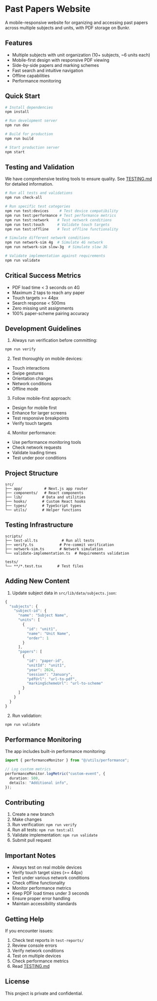 # Past Papers Website

A mobile-responsive website for organizing and accessing past papers across multiple subjects and units, with PDF storage on Bunkr.

## Features

- Multiple subjects with unit organization (10+ subjects, ~6 units each)
- Mobile-first design with responsive PDF viewing
- Side-by-side papers and marking schemes
- Fast search and intuitive navigation
- Offline capabilities
- Performance monitoring

## Quick Start

```bash
# Install dependencies
npm install

# Run development server
npm run dev

# Build for production
npm run build

# Start production server
npm start
```

## Testing and Validation

We have comprehensive testing tools to ensure quality. See [TESTING.md](./TESTING.md) for detailed information.

```bash
# Run all tests and validations
npm run check-all

# Run specific test categories
npm run test:devices     # Test device compatibility
npm run test:performance # Test performance metrics
npm run test:network    # Test network conditions
npm run test:touch      # Validate touch targets
npm run test:offline    # Test offline functionality

# Simulate different network conditions
npm run network-sim 4g  # Simulate 4G network
npm run network-sim slow-3g  # Simulate slow 3G

# Validate implementation against requirements
npm run validate
```

## Critical Success Metrics

- PDF load time < 3 seconds on 4G
- Maximum 2 taps to reach any paper
- Touch targets >= 44px
- Search response < 500ms
- Zero missing unit assignments
- 100% paper-scheme pairing accuracy

## Development Guidelines

1. Always run verification before committing:

```bash
npm run verify
```

2. Test thoroughly on mobile devices:

- Touch interactions
- Swipe gestures
- Orientation changes
- Network conditions
- Offline mode

3. Follow mobile-first approach:

- Design for mobile first
- Enhance for larger screens
- Test responsive breakpoints
- Verify touch targets

4. Monitor performance:

- Use performance monitoring tools
- Check network requests
- Validate loading times
- Test under poor conditions

## Project Structure

```
src/
├── app/          # Next.js app router
├── components/   # React components
├── lib/         # Data and utilities
├── hooks/       # Custom React hooks
├── types/       # TypeScript types
└── utils/       # Helper functions
```

## Testing Infrastructure

```
scripts/
├── test-all.ts           # Run all tests
├── verify.ts            # Pre-commit verification
├── network-sim.ts       # Network simulation
└── validate-implementation.ts  # Requirements validation

tests/
└── **/*.test.tsx       # Test files
```

## Adding New Content

1. Update subject data in `src/lib/data/subjects.json`:

```typescript
{
  "subjects": {
    "subject-id": {
      "name": "Subject Name",
      "units": [
        {
          "id": "unit1",
          "name": "Unit Name",
          "order": 1
        }
      ],
      "papers": [
        {
          "id": "paper-id",
          "unitId": "unit1",
          "year": 2024,
          "session": "January",
          "pdfUrl": "url-to-pdf",
          "markingSchemeUrl": "url-to-scheme"
        }
      ]
    }
  }
}
```

2. Run validation:

```bash
npm run validate
```

## Performance Monitoring

The app includes built-in performance monitoring:

```typescript
import { performanceMonitor } from "@/utils/performance";

// Log custom metrics
performanceMonitor.logMetric("custom-event", {
  duration: 500,
  details: "Additional info",
});
```

## Contributing

1. Create a new branch
2. Make changes
3. Run verification: `npm run verify`
4. Run all tests: `npm run test:all`
5. Validate implementation: `npm run validate`
6. Submit pull request

## Important Notes

- Always test on real mobile devices
- Verify touch target sizes (>= 44px)
- Test under various network conditions
- Check offline functionality
- Monitor performance metrics
- Keep PDF load times under 3 seconds
- Ensure proper error handling
- Maintain accessibility standards

## Getting Help

If you encounter issues:

1. Check test reports in `test-reports/`
2. Review console errors
3. Verify network conditions
4. Test on multiple devices
5. Check performance metrics
6. Read [TESTING.md](./TESTING.md)

## License

This project is private and confidential.
